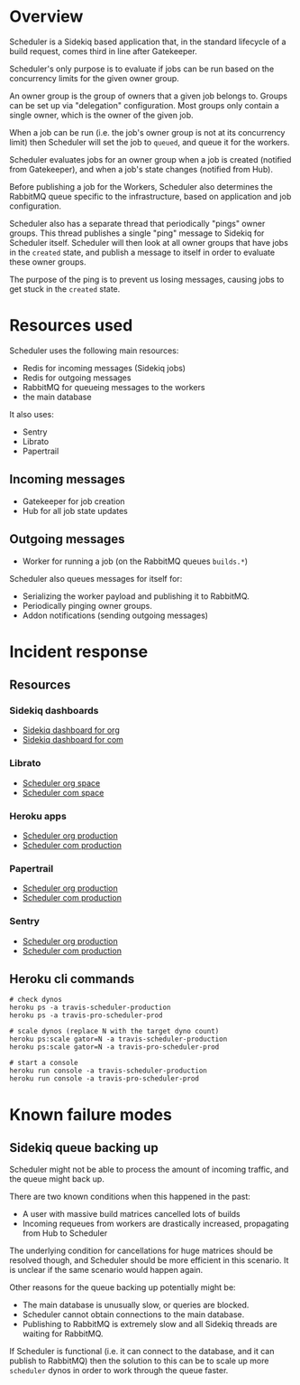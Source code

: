 # Overview

Scheduler is a Sidekiq based application that, in the standard lifecycle of a build
request, comes third in line after Gatekeeper.

Scheduler's only purpose is to evaluate if jobs can be run based on the concurrency
limits for the given owner group.

An owner group is the group of owners that a given job belongs to. Groups can be
set up via "delegation" configuration. Most groups only contain a single owner,
which is the owner of the given job.

When a job can be run (i.e. the job's owner group is not at its concurrency limit)
then Scheduler will set the job to `queued`, and queue it for the workers.

Scheduler evaluates jobs for an owner group when a job is created (notified
from Gatekeeper), and when a job's state changes (notified from Hub).

Before publishing a job for the Workers, Scheduler also determines the RabbitMQ
queue specific to the infrastructure, based on application and job
configuration.

Scheduler also has a separate thread that periodically "pings" owner groups.
This thread publishes a single "ping" message to Sidekiq for Scheduler itself.
Scheduler will then look at all owner groups that have jobs in the `created`
state, and publish a message to itself in order to evaluate these owner groups.

The purpose of the ping is to prevent us losing messages, causing jobs to get
stuck in the `created` state.

# Resources used

Scheduler uses the following main resources:

* Redis for incoming messages (Sidekiq jobs)
* Redis for outgoing messages
* RabbitMQ for queueing messages to the workers
* the main database

It also uses:

* Sentry
* Librato
* Papertrail

## Incoming messages

* Gatekeeper for job creation
* Hub for all job state updates

## Outgoing messages

* Worker for running a job (on the RabbitMQ queues `builds.*`)

Scheduler also queues messages for itself for:

* Serializing the worker payload and publishing it to RabbitMQ.
* Periodically pinging owner groups.
* Addon notifications (sending outgoing messages)

# Incident response

## Resources

### Sidekiq dashboards

* [Sidekiq dashboard for org](https://sidekiq.travis-ci.org/)
* [Sidekiq dashboard for com](https://sidekiq.travis-ci.com/)

### Librato

* [Scheduler org space](https://metrics.librato.com/s/spaces/249400)
* [Scheduler com space](https://metrics.librato.com/s/spaces/262971)

### Heroku apps

* [Scheduler org production](https://dashboard.heroku.com/apps/travis-scheduler-production)
* [Scheduler com production](https://dashboard.heroku.com/apps/travis-pro-scheduler-prod)

### Papertrail

* [Scheduler org production](https://papertrailapp.com/systems/travis-org-scheduler-production)
* [Scheduler com production](https://papertrailapp.com/systems/travis-com-scheduler-production)

### Sentry

* [Scheduler org production](https://sentry.io/travis-ci/org-scheduler-production)
* [Scheduler com production](https://sentry.io/travis-ci/com-scheduler-production)

## Heroku cli commands

```
# check dynos
heroku ps -a travis-scheduler-production
heroku ps -a travis-pro-scheduler-prod

# scale dynos (replace N with the target dyno count)
heroku ps:scale gator=N -a travis-scheduler-production
heroku ps:scale gator=N -a travis-pro-scheduler-prod

# start a console
heroku run console -a travis-scheduler-production
heroku run console -a travis-pro-scheduler-prod
```

# Known failure modes

## Sidekiq queue backing up

Scheduler might not be able to process the amount of incoming traffic, and the
queue might back up.

There are two known conditions when this happened in the past:

* A user with massive build matrices cancelled lots of builds
* Incoming requeues from workers are drastically increased, propagating from Hub to Scheduler

The underlying condition for cancellations for huge matrices should be resolved
though, and Scheduler should be more efficient in this scenario. It is unclear
if the same scenario would happen again.

Other reasons for the queue backing up potentially might be:

* The main database is unusually slow, or queries are blocked.
* Scheduler cannot obtain connections to the main database.
* Publishing to RabbitMQ is extremely slow and all Sidekiq threads are waiting for RabbitMQ.

If Scheduler is functional (i.e. it can connect to the database, and it can
publish to RabbitMQ) then the solution to this can be to scale up more
`scheduler` dynos in order to work through the queue faster.
